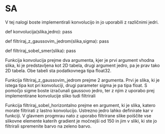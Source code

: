 # SA
	
V tej nalogi boste implementirali konvolucijo in jo uporabili z različnimi jedri. 

def konvolucija(slika,jedro):
    pass

def filtriraj_z_gaussovim_jedrom(slika,sigma):
    pass

def filtriraj_sobel_smer(slika):
    pass
    
Funkcija konvolucija prejme dva argumenta, kjer je prvi argument vhodna slika, ki je predstavljena kot 2D tabela, drugi argument jedro, pa je prav tako 2D tabela. Obe tabeli sta podatkovnega tipa float32.

Funkcija filtriraj_z_gaussovim_jedrom prejme 2 argumenta. Prvi je slika, ki je istega tipa kot pri konvoluciji, drugi parameter sigma je pa tipa float. S pomočjo sigme boste izračunali gaussovo jedro, ter z njim z uporabo prej implementirane konvolucije sliko tudi filtrirali

Funkcija filtriraj_sobel_horizontalno prejme en argument, ki je slika, katero morate filtrirati z lastno konvolucijo. Ustrezno jedro lahko definirate kar v funkciji. V glavnem progmrau nato z uporabo filtrirane slike poiščite vse slikovne elemente katerih gradient je močnejši od 150 in jim v sliki, ki ste jo filtrirali spremenite barvo na zeleno barvo.
